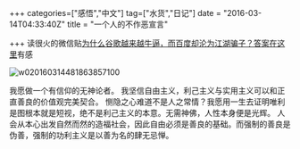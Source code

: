 +++
categories=["感悟","中文"]
tag=["水货","日记"]
date = "2016-03-14T04:33:40Z"
title = "一个人的不作恶宣言"

+++
读很火的微信贴[为什么谷歌越来越牛逼，而百度却沦为江湖骗子？答案在这里](http://finance.ce.cn/rolling/201603/14/t20160314_9475267.shtml)有感


![w020160314481863857100](https://cloud.githubusercontent.com/assets/1759658/13750388/38750806-ea40-11e5-9007-b4e619251292.jpeg)

我愿做一个有信仰的无神论者。
我坚信自由主义，利己主义与实用主义可以和正直善良的价值观完美契合。
恻隐之心难道不是人之常情？我愿用一生去证明唯利是图根本就是短视，绝不是利己主义的本意。无需神佛，人性本身便是光辉。
人会从本心出发自然而然的造福社会，因此自由必须是善良的基础。而强制的善良是伪善，强制的功利主义是以善为名的肆无忌惮。
